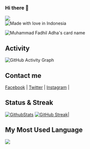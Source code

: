 ### Hi there 👋
<!-- ![Profile views](https://komarev.com/ghpvc/?username=defadels&color=brightgreen) -->

<img src="https://komarev.com/ghpvc/?username=defadels&style=for-the-badge&color=7f3ace&bg=000"/><br/>
![Made with love in Indonesia](https://madewithlove.now.sh/id?heart=true&colorA=%23000000&colorB=%23ff0000&template=for-the-badge)

![Muhammad Fadhil Adha's card name](https://cardivo.vercel.app/api?name=Muhammad%20Fadhil%20Adha&description=Hi,%20i%27m%20a%20front%20end%20web%20developer%20and%20i%27m%2020%20y.o.%20Nice%20to%20meet%20you%20%F0%9F%91%8B&image=https://avatars.githubusercontent.com/u/59252427?v=4&backgroundColor=%23ecf0f1&instagram=fadhil.adhaa&linkedin=%Muhammad%20Fadhil%20Adha%20%20&github=defadels&twitter=defadels&pattern=ticTacToe&colorPattern=%23eaeaea)

## Activity

![GitHub Activity Graph](https://activity-graph.herokuapp.com/graph?username=defadels&bg_color=000000&color=fefefe&line=7f3ace&point=fefefe&area=true&hide_border=true)


<!-- (https://github.com/defadels)|<img width="432" src="https://github-readme-stats-eight-theta.vercel.app/api/top-langs/?username=defadels&layout=compact&langs_count=8&theme=midnight-purple&hide=css,tsql,html,scss,less,makefile,shell,dockerfile&hide_border=true" /><br/> -->



## Contact me

[Facebook](https://facebook.com/defadels) | [Twitter](https://twitter.com/defadels) | [Instagram](https://instagram.com/fadhil.adhaa) |  

<!-- Here are some ideas to get you started: -->
<!-- 
- 🔭 I’m currently working on ...
- 🌱 I’m currently learning ...
- 👯 I’m looking to collaborate on ...
- 🤔 I’m looking for help with ...
- 💬 Ask me about ...
- 📫 How to reach me: ...
- 😄 Pronouns: ...
- ⚡ Fun fact: ... -->

## Status & Streak

[![GithubStats](https://github-readme-stats.vercel.app/api?username=defadels&show_icons=true)](https://github.com/defadels)
[![GitHub Streak](https://github-readme-streak-stats.herokuapp.com?user=defadels&show_icons=true)](https://github.com/defadels)|

## My Most Used Language

<img src="https://github-readme-stats.vercel.app/api/top-langs/?username=defadels&theme=vue">
